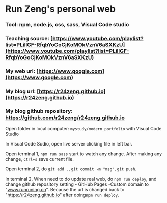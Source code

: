 # Run Zeng's personal web
### Tool: npm, node.js, css, sass, Visual Code studio
### Teaching source: [https://www.youtube.com/playlist?list=PLillGF-RfqbYoGoCjKoMOkVznV6aSXKzU](https://www.youtube.com/playlist?list=PLillGF-RfqbYoGoCjKoMOkVznV6aSXKzU)
### My web url: [https://www.google.com](https://www.google.com)
### My blog url: [https://r24zeng.github.io](https://r24zeng.github.io)
### My blog github repository: https://github.com/r24zeng/r24zeng.github.io

Open folder in local computer: `mystudy/modern_portfolio` with Visual Code Studio


In Visual Code Sudio, open live server clicking file in left bar. 

Open terminal 1, `npm run sass` start to watch any change. After making any change, `ctrl+s` save current file.

Open terminal 2, do `git add .`, `git commit -m "msg"`, `git push`. 

In terminal 2, When need to do update real web, do `npm run deploy`, and change github repository setting - GitHub Pages -Custom domain to "www.runruning.cn".
Because the url is changed back to "https://r24zeng.github.io" after doing`npm run deploy`.

